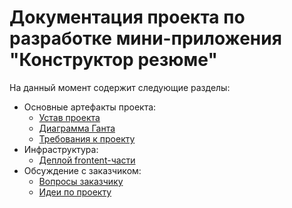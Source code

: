 # Документация проекта по разработке мини-приложения "Конструктор резюме"

На данный момент содержит следующие разделы: 
- Основные артефакты проекта:
  - [Устав проекта](./Основные%20артефакты%20проекта/Устав%20проекта.md)
  - [Диаграмма Ганта](./Основные%20артефакты%20проекта/Диаграмма%20Ганта.xlsx)
  - [Требования к проекту](./Основные%20артефакты%20проекта/Требования.md)
- Инфраструктура:
  - [Деплой frontent-части](./Инфраструктура/Деплой%20frontent-части.md)
- Обсуждение с заказчиком:
  - [Вопросы заказчику](./Обсуждение%20с%20заказчиком/Вопросы.md)
  - [Идеи по проекту](./Обсуждение%20с%20заказчиком/Идеи.md)